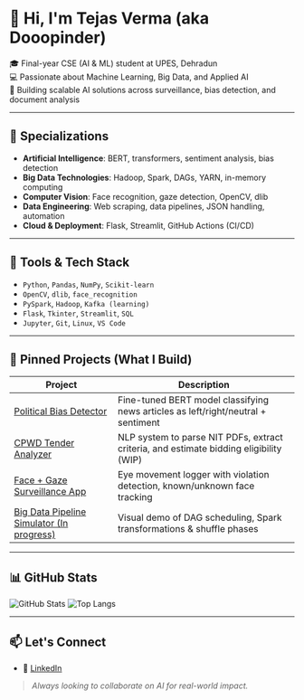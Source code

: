 # 👋 Hi, I'm Tejas Verma (aka Dooopinder)

🎓 Final-year CSE (AI & ML) student at UPES, Dehradun  
💻 Passionate about Machine Learning, Big Data, and Applied AI  
🚀 Building scalable AI solutions across surveillance, bias detection, and document analysis

---

## 🧠 Specializations
- **Artificial Intelligence**: BERT, transformers, sentiment analysis, bias detection
- **Big Data Technologies**: Hadoop, Spark, DAGs, YARN, in-memory computing
- **Computer Vision**: Face recognition, gaze detection, OpenCV, dlib
- **Data Engineering**: Web scraping, data pipelines, JSON handling, automation
- **Cloud & Deployment**: Flask, Streamlit, GitHub Actions (CI/CD)

---

## 🔧 Tools & Tech Stack
- `Python`, `Pandas`, `NumPy`, `Scikit-learn`
- `OpenCV`, `dlib`, `face_recognition`
- `PySpark`, `Hadoop`, `Kafka (learning)`
- `Flask`, `Tkinter`, `Streamlit`, `SQL`
- `Jupyter`, `Git`, `Linux`, `VS Code`

---

## 📌 Pinned Projects (What I Build)
| Project | Description |
|--------|-------------|
| [Political Bias Detector](https://github.com/Dooopinder/News-Bias-In-India) | Fine-tuned BERT model classifying news articles as left/right/neutral + sentiment |
| [CPWD Tender Analyzer](#) | NLP system to parse NIT PDFs, extract criteria, and estimate bidding eligibility (WIP) |
| [Face + Gaze Surveillance App](#) | Eye movement logger with violation detection, known/unknown face tracking |
| [Big Data Pipeline Simulator (In progress)](#) | Visual demo of DAG scheduling, Spark transformations & shuffle phases |

---

## 📊 GitHub Stats
![GitHub Stats](https://github-readme-stats.vercel.app/api?username=Dooopinder&show_icons=true&theme=radical)
![Top Langs](https://github-readme-stats.vercel.app/api/top-langs/?username=Dooopinder&layout=compact)

---

## 📫 Let's Connect  
- 💼 [LinkedIn](https://www.linkedin.com/in/tejas-verma-40b156286/)

> *Always looking to collaborate on AI for real-world impact.*

